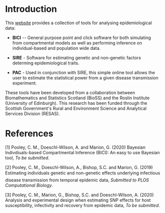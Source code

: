 # Introduction

This [website](http://BioSS-EAT.github.io) provides a collection of tools for analysing epidemiological data:

* **BICI** -- General purpose point and click software for both simulating from compartmental models as well as performing inference on individual-based and population wide data.

* **SIRE** - Software for estimating genetic and non-genetic factors determing epidemiological traits.

* **PAC** - Used in conjunction with SIRE, this simple online tool allows the user to estimate the statistical power from a given disease transmission experiment.

These tools have been developed from a collaboration between Biomathematics and Statistics Scotland (BioSS) and the Roslin Institute (University of Edinburgh). This research has been funded through the Scottish Government's Rural and Environment Science and Analytical Services Division (RESAS).

# References

[1] Pooley, C. M., Doeschl-Wilson, A. and Marion, G. (2020) Bayesian Indivdiuals-based Compartmental Inference (BICI): An easy to use Bayesian tool, _To be submitted_.

[2] Pooley, C. M., Doeschl-Wilson, A., Bishop, S.C. and Marion, G. (2019) Estimating individuals genetic and non-genetic effects underlying infectious disease transmission from temporal epidemic data, _Submitted to PLOS Computational Biology_.

[3] Pooley, C. M., Marion, G., Bishop, S.C. and Doeschl-Wilson, A. (2020) Analysis and experimental design when estimating SNP effects for host susceptibility, infectivity and recovery from epidemic data, _To be submitted_.




